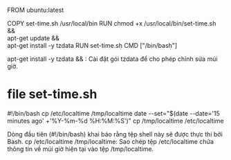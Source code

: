 FROM ubuntu:latest

COPY set-time.sh /usr/local/bin
RUN chmod +x /usr/local/bin/set-time.sh && \
    apt-get update && \
    apt-get install -y tzdata
RUN set-time.sh
CMD ["/bin/bash"]

apt-get install -y tzdata && \: Cài đặt gói tzdata để cho phép chỉnh sửa múi giờ.

# file set-time.sh

#!/bin/bash
cp /etc/localtime /tmp/localtime
date --set="$(date --date='15 minutes ago' +'%Y-%m-%d %H:%M:%S')"
cp /tmp/localtime /etc/localtime


Dòng đầu tiên (#!/bin/bash) khai báo rằng tệp shell này sẽ được thực thi bởi Bash.
cp /etc/localtime /tmp/localtime: Sao chép tệp /etc/localtime chứa thông tin về múi giờ hiện tại vào tệp /tmp/localtime.
